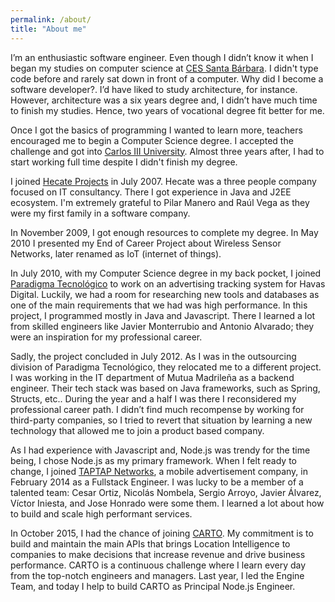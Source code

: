 ```yaml
---
permalink: /about/
title: "About me"
---
```


I’m an enthusiastic software engineer. Even though I didn’t know it when I began my studies on computer science at [CES Santa Bárbara](https://www.centrosantabarbara.es/). I didn't type code before and rarely sat down in front of a computer. Why did I become a software developer?. I’d have liked to study architecture, for instance. However, architecture was a six years degree and, I didn’t have much time to finish my studies. Hence, two years of vocational degree fit better for me.

Once I got the basics of programming I wanted to learn more, teachers encouraged me to begin a Computer Science degree. I accepted the challenge and got into [Carlos III University](https://www.uc3m.es/). Almost three years after, I had to start working full time despite I didn't finish my degree.

I joined [Hecate Projects](https://www.linkedin.com/company/h-cate-proyectos-s-l-/) in July 2007. Hecate was a three people company focused on IT consultancy. There I got experience in Java and J2EE ecosystem. I'm extremely grateful to Pilar Manero and Raúl Vega as they were my first family in a software company.

In November 2009, I got enough resources to complete my degree. In May 2010 I presented my End of Career Project about Wireless Sensor Networks, later renamed as IoT (internet of things).

In July 2010, with my Computer Science degree in my back pocket, I joined [Paradigma Tecnológico](https://www.paradigmadigital.com/) to work on an advertising tracking system for Havas Digital. Luckily, we had a room for researching new tools and databases as one of the main requirements that we had was high performance. In this project, I programmed mostly in Java and Javascript. There I learned a lot from skilled engineers like Javier Monterrubio and Antonio Alvarado; they were an inspiration for my professional career.

Sadly, the project concluded in July 2012. As I was in the outsourcing division of Paradigma Tecnológico, they relocated me to a different project. I was working in the IT department of Mutua Madrileña as a backend engineer. Their tech stack was based on Java frameworks, such as Spring, Structs, etc.. During the year and a half I was there I reconsidered my professional career path. I didn’t find much recompense by working for third-party companies, so I tried to revert that situation by learning a new technology that allowed me to join a product based company.

As I had experience with Javascript and, Node.js was trendy for the time being, I chose Node.js as my primary framework. When I felt ready to change, I joined [TAPTAP Networks](https://www.taptapnetworks.com/), a mobile advertisement company, in February 2014 as a Fullstack Engineer. I was lucky to be a member of a talented team: Cesar Ortiz, Nicolás Nombela, Sergio Arroyo, Javier Álvarez, Víctor Iniesta, and Jose Honrado were some them. I learned a lot about how to build and scale high performant services.

In October 2015, I had the chance of joining [CARTO](https://carto.com/). My commitment is to build and maintain the main APIs that brings Location Intelligence to companies to make decisions that increase revenue and drive business performance. CARTO is a continuous challenge where I learn every day from the top-notch engineers and managers. Last year, I led the Engine Team, and today I help to build CARTO as Principal Node.js Engineer.
